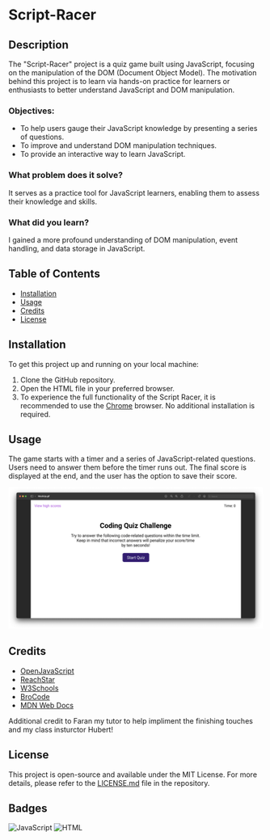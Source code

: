 # Script-Racer

## Description

The "Script-Racer" project is a quiz game built using JavaScript, focusing on the manipulation of the DOM (Document Object Model). The motivation behind this project is to learn via hands-on practice for learners or enthusiasts to better understand JavaScript and DOM manipulation. 

### Objectives:

- To help users gauge their JavaScript knowledge by presenting a series of questions.
- To improve and understand DOM manipulation techniques.
- To provide an interactive way to learn JavaScript.

### What problem does it solve?

It serves as a practice tool for JavaScript learners, enabling them to assess their knowledge and skills.

### What did you learn?

I gained a more profound understanding of DOM manipulation, event handling, and data storage in JavaScript.

## Table of Contents

- [Installation](#installation)
- [Usage](#usage)
- [Credits](#credits)
- [License](#license)

## Installation

To get this project up and running on your local machine:

1. Clone the GitHub repository.
2. Open the HTML file in your preferred browser.
3. To experience the full functionality of the Script Racer, it is recommended to use the [Chrome](https://www.google.com/chrome/) browser. No additional installation is required.

## Usage

The game starts with a timer and a series of JavaScript-related questions. Users need to answer them before the timer runs out. The final score is displayed at the end, and the user has the option to save their score.

![Script-Racer Screenshot](./assets/images/MockUp-1.png)

## Credits

- [OpenJavaScript](https://www.youtube.com/watch?v=-ZRDZyUjEEI&ab_channel=OpenJavaScript)
- [ReachStar](https://www.youtube.com/watch?v=4piMZDO5IOI&ab_channel=ReachStar)
- [W3Schools](https://www.w3schools.com/jsref/event_onclick.asp)
- [BroCode](https://www.youtube.com/watch?v=8Nsb9cjmOVA&ab_channel=BroCode)
- [MDN Web Docs](https://developer.mozilla.org/en-US/)

Additional credit to Faran my tutor to help impliment the finishing touches and my class insturctor Hubert!

## License

This project is open-source and available under the MIT License. For more details, please refer to the [LICENSE.md](LICENSE.md) file in the repository.

## Badges

![JavaScript](https://img.shields.io/badge/JavaScript-100%25-yellow)
![HTML](https://img.shields.io/badge/HTML-Used-red)